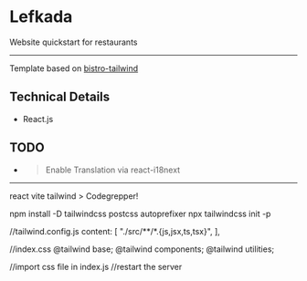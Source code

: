 # Lefkada
Website quickstart for restaurants

---

Template based on [bistro-tailwind](https://github.com/miluge/bistro-tailwind)

## Technical Details

  - React.js

## TODO

- > Enable Translation via react-i18next

---
react vite tailwind > Codegrepper!

npm install -D tailwindcss postcss autoprefixer
npx tailwindcss init -p

//tailwind.config.js
content: [
    "./src/**/*.{js,jsx,ts,tsx}",
  ],


//index.css
@tailwind base;
@tailwind components;
@tailwind utilities;

//import css file in index.js
//restart the server

